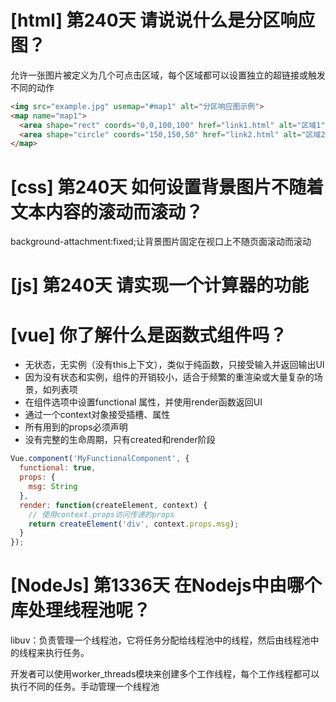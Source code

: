 # [html] 第240天 请说说什么是分区响应图？

允许一张图片被定义为几个可点击区域，每个区域都可以设置独立的超链接或触发不同的动作
```html
<img src="example.jpg" usemap="#map1" alt="分区响应图示例">
<map name="map1">
  <area shape="rect" coords="0,0,100,100" href="link1.html" alt="区域1">
  <area shape="circle" coords="150,150,50" href="link2.html" alt="区域2">
</map>

```

# [css] 第240天 如何设置背景图片不随着文本内容的滚动而滚动？

background-attachment:fixed;让背景图片固定在视口上不随页面滚动而滚动

# [js] 第240天 请实现一个计算器的功能

# [vue] 你了解什么是函数式组件吗？

- 无状态，无实例（没有this上下文），类似于纯函数，只接受输入并返回输出UI
- 因为没有状态和实例，组件的开销较小，适合于频繁的重渲染或大量复杂的场景，如列表项
- 在组件选项中设置functional 属性，并使用render函数返回UI
- 通过一个context对象接受插槽、属性
- 所有用到的props必须声明
- 没有完整的生命周期，只有created和render阶段
```javascript
Vue.component('MyFunctionalComponent', {
  functional: true,
  props: {
    msg: String
  },
  render: function(createElement, context) {
    // 使用context.props访问传递的props
    return createElement('div', context.props.msg);
  }
});

```

# [NodeJs] 第1336天 在Nodejs中由哪个库处理线程池呢？

libuv：负责管理一个线程池，它将任务分配给线程池中的线程，然后由线程池中的线程来执行任务。

开发者可以使用worker_threads模块来创建多个工作线程，每个工作线程都可以执行不同的任务。手动管理一个线程池
